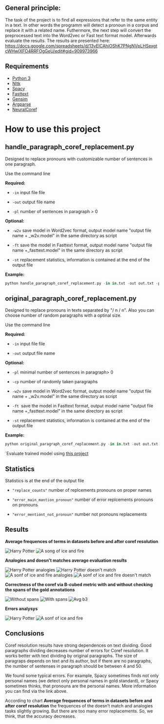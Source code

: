 
## General principle:
The task of the project is to find all expressions that refer to the same entity in a text. In other words the programm will detect a pronoun in a corpus and replace it with a related name. Futhermore, the next step will convert the preprocessed text into the Word2vec or Fast text format model. Afterwards evaluate the results. 
The results are presented here: https://docs.google.com/spreadsheets/d/13vElCAhiOShK7PNgNVpLHSexgtcWHwIXFO4RRFOgGeU/edit#gid=909973966

## Requirements
- [Python 3](https://www.python.org/)
- [Nltk](https://www.nltk.org/)
- [Spacy](https://spacy.io/)
- [Fasttext](https://fasttext.cc/)
- [Gensim](https://radimrehurek.com/gensim/)
- [Argparse](https://docs.python.org/2/howto/argparse.html)
- [NeuralCoref](https://github.com/huggingface/neuralcoref)

# How to use this project
## handle_paragraph_coref_replacement.py
Designed to replace pronouns with customizable number of sentences in one paragraph.

Use the command line

**Required:**

- `` -in `` input file file

- `` -out `` output file name

- `` -pl `` number of sentences in paragraph > 0

**Optional:**

- `` -w2v `` save model in Word2vec format, output model name "output file name + _w2v.model" in the same directory as script

- `` -ft `` save the model in Fasttext format, output model name "output file name +_fasttext.model" in the same directory as script

- `` -st `` replacement statistics, information is contained at the end of the output file

**Example:**
```python
python handle_paragraph_coref_replacement.py -in in.txt -out out.txt -pl 1 -w2v -ft -st
```
## original_paragraph_coref_replacement.py
Designed to replace pronouns in texts separated by "/ n / n". Also you can choose number of random paragraphs with a optinal size. 

Use the command line

**Required:**

- `` -in `` input file file

- `` -out `` output file name

**Optional:**

- `` -pl ``   minimal number of sentences in paragraph> 0
- `` -cp `` number of randomly taken paragraphs

- `` -w2v `` save model in Word2vec format, output model name "output file name + _w2v.model" in the same directory as script

- `` -ft  ``save the model in Fasttext format, output model name "output file name +_fasttext.model" in the same directory as script

- `` -st `` replacement statistics, information is contained at the end of the output file


**Example:**
```python
python original_paragraph_coref_replacement.py -in in.txt -out out.txt -cp 20 -pl 3 -w2v -ft -st
```

`Evaluate trained model using [this project](https://github.com/gwohlgen/digitalhumanities_dataset_and_eval)

## Statistics
Statistics is at the end of the output file

- `"replace_counts"` number of replcements pronouns on proper names

- `"error_main_mantion_pronoun"` number of error replcements pronouns on pronouns

- `"error_mentiont_not_pronoun"` number not pronouns replacements

## Results 
 **Average frequences of terms in datasets before and after coref resolution**
 
 ![Harry Potter](https://github.com/beltasha/nlp-coref-resolution/blob/master/charts/Harry%20Potter%20Frequence.png)
 ![A song of ice and fire](https://github.com/beltasha/nlp-coref-resolution/blob/master/charts/A%20Song%20of%20Ice%20and%20Fire%20Frequence.png)
 
 **Analogies and doesn't matches average evaluation results**
 
 ![Harry Potter analogies](https://github.com/beltasha/nlp-coref-resolution/blob/master/charts/Harry%20Potter.%20Analogies.png)
 ![Harry Potter doesn't match](https://github.com/beltasha/nlp-coref-resolution/blob/master/charts/Harry%20Potter.%20Doesn't%20match.png)
 ![A sonf of ice and fire analogies](https://github.com/beltasha/nlp-coref-resolution/blob/master/charts/A%20song%20of%20ice%20and%20fire.%20Analogies.png)
 ![A sonf of ice and fire doesn't match](https://github.com/beltasha/nlp-coref-resolution/blob/master/charts/A%20song%20of%20ice%20and%20fire.%20Doesn't%20match.png)
 
 **Correctness of the coref via B-cubed metric with and without checking the spans of the gold annotations**
 
 ![Without spans](https://github.com/beltasha/nlp-coref-resolution/blob/master/charts/b3_avg%20without%20spans%20%D0%B8%20b3_avg%20with%20spans.png)
 ![With spans](https://github.com/beltasha/nlp-coref-resolution/blob/master/charts/b3_weighted%20without%20spans%20%D0%B8%20b3_weighted%20with%20spans.png)
 ![Avg b3](https://github.com/beltasha/nlp-coref-resolution/blob/master/charts/Average%20values%20for%20B3%20metric.png)
 
 **Errors analysys**
 
 ![Harry Potter](https://github.com/beltasha/nlp-coref-resolution/blob/master/charts/Harry%20Potter.%20Error%20statistics.png)
 ![A sonf of ice and fire](https://github.com/beltasha/nlp-coref-resolution/blob/master/charts/A%20song%20of%20ice%20and%20fire.%20Error%20statistics.png)

 
## Conclusions
Coref resolution results have strong dependences on text dividing. Good paragraphs dividing decreases number of errors for Coref resolution. It works better with text dividing by original paragraphs. The size of paragraps depends on text and its author, but if there are no paragraphs, the number of sentenses in paragraph should be between 4 and 50.

We found some typical errors. For example, Spacy sometimes finds not only personal names (we detect only personal names in gold standard), or Spacy sometimes thinks, that pronouns are the personal names. More information you can find via the link above.

According to chart **Average frequences of terms in datasets before and after coref resolution** the frequences of the doesn’t match and analogies tasks slightly growing. But there are too many error replacements. So, we think, that the accuracy decreases. 

